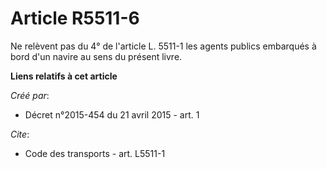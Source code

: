 # Article R5511-6

Ne relèvent pas du 4° de l'article L. 5511-1 les agents publics embarqués à bord d'un navire au sens du présent livre.

**Liens relatifs à cet article**

_Créé par_:

  - Décret n°2015-454 du 21 avril 2015 - art. 1

_Cite_:

  - Code des transports - art. L5511-1

